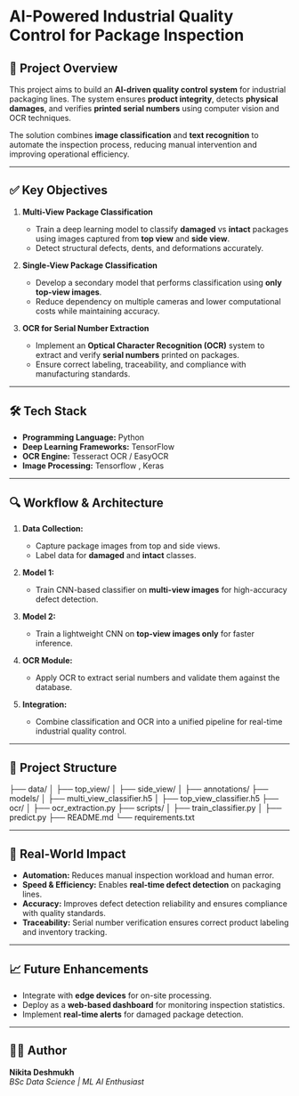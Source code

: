 # AI-Powered Industrial Quality Control for Package Inspection

## 📌 Project Overview
This project aims to build an **AI-driven quality control system** for industrial packaging lines. The system ensures **product integrity**, detects **physical damages**, and verifies **printed serial numbers** using computer vision and OCR techniques.

The solution combines **image classification** and **text recognition** to automate the inspection process, reducing manual intervention and improving operational efficiency.

---

## ✅ Key Objectives
1. **Multi-View Package Classification**  
   - Train a deep learning model to classify **damaged** vs **intact** packages using images captured from **top view** and **side view**.
   - Detect structural defects, dents, and deformations accurately.

2. **Single-View Package Classification**  
   - Develop a secondary model that performs classification using **only top-view images**.
   - Reduce dependency on multiple cameras and lower computational costs while maintaining accuracy.

3. **OCR for Serial Number Extraction**  
   - Implement an **Optical Character Recognition (OCR)** system to extract and verify **serial numbers** printed on packages.
   - Ensure correct labeling, traceability, and compliance with manufacturing standards.

---

## 🛠️ Tech Stack
- **Programming Language:** Python  
- **Deep Learning Frameworks:** TensorFlow   
- **OCR Engine:** Tesseract OCR / EasyOCR  
- **Image Processing:** Tensorflow , Keras
 

---

## 🔍 Workflow & Architecture
1. **Data Collection:**  
   - Capture package images from top and side views.
   - Label data for **damaged** and **intact** classes.

2. **Model 1:**  
   - Train CNN-based classifier on **multi-view images** for high-accuracy defect detection.

3. **Model 2:**  
   - Train a lightweight CNN on **top-view images only** for faster inference.

4. **OCR Module:**  
   - Apply OCR to extract serial numbers and validate them against the database.

5. **Integration:**  
   - Combine classification and OCR into a unified pipeline for real-time industrial quality control.

---

## 📂 Project Structure
├── data/
│ ├── top_view/
│ ├── side_view/
│ ├── annotations/
├── models/
│ ├── multi_view_classifier.h5
│ ├── top_view_classifier.h5
├── ocr/
│ ├── ocr_extraction.py
├── scripts/
│ ├── train_classifier.py
│ ├── predict.py
├── README.md
└── requirements.txt


---

## 🚀 Real-World Impact
- **Automation:** Reduces manual inspection workload and human error.
- **Speed & Efficiency:** Enables **real-time defect detection** on packaging lines.
- **Accuracy:** Improves defect detection reliability and ensures compliance with quality standards.
- **Traceability:** Serial number verification ensures correct product labeling and inventory tracking.

---

## 📈 Future Enhancements
- Integrate with **edge devices** for on-site processing.
- Deploy as a **web-based dashboard** for monitoring inspection statistics.
- Implement **real-time alerts** for damaged package detection.

---

## 👩‍💻 Author
**Nikita Deshmukh**  
*BSc Data Science | ML AI Enthusiast*  


